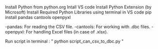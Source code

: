 Install Python from python.org
Intall VS code
Install Python Extension (by Microsoft)
Install Required Python Libraries using terminal in VS code
    pip install pandas cantools openpyxl

-pandas: For reading the CSV file.
-cantools: For working with .dbc files.
-openpyxl: For handling Excel files (in case of .xlsx).


 Run script in terminal : " python script_can_csv_to_dbc.py "